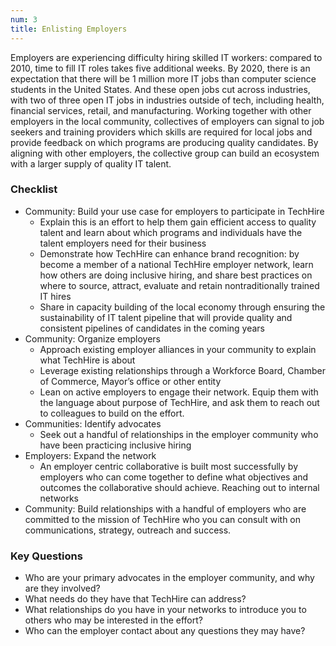 ```yaml
---
num: 3
title: Enlisting Employers
---
```


Employers are experiencing difficulty hiring skilled IT workers: compared to 2010, time to fill IT roles takes five additional weeks. By 2020, there is an expectation that there will be 1 million more IT jobs than computer science students in the United States. And these open jobs cut across industries, with two of three open IT jobs in industries outside of tech, including health, financial services, retail, and manufacturing. Working together with other employers in the local community, collectives of employers can signal to job seekers and training providers which skills are required for local jobs and provide feedback on which programs are producing quality candidates. By aligning with other employers, the collective group can build an ecosystem with a larger supply of quality IT talent.

### Checklist
<ul>
  <li>Community: Build your use case for employers to participate in TechHire
  	<ul>
      <li>Explain this is an effort to help them gain efficient access to quality talent and learn about which programs and individuals have the talent employers need for their business</li>
      <li>Demonstrate how TechHire can enhance brand recognition: by become a member of a national TechHire employer network, learn how others are doing inclusive hiring, and share best practices on where to source, attract, evaluate  and retain nontraditionally trained IT hires</li>
      <li>Share in capacity building of the local economy through ensuring the sustainability of IT talent pipeline that will provide quality and consistent pipelines of candidates in the coming years</li>
    </ul>
  </li>
  <li>Community: Organize employers
    <ul>
      <li>Approach existing employer alliances in your community to explain what TechHire is about</li>
      <li>Leverage existing relationships through a Workforce Board, Chamber of Commerce, Mayor’s office or other entity </li>
      <li>Lean on active employers to engage their network. Equip them with the language about purpose of TechHire, and ask them to reach out to colleagues to build on the effort.</li>
    </ul>
  </li>
  <li>Communities: Identify advocates
    <ul>
      <li>Seek out a handful of relationships in the employer community who have been practicing inclusive hiring</li>
    </ul>
  </li>
  <li>Employers: Expand the network
    <ul>
      <li>An employer centric collaborative is built most successfully by employers who can come together to define what objectives and outcomes the collaborative should achieve. Reaching out to internal networks</li>
    </ul>
  </li>
  <li>Community: Build relationships with a handful of employers who are committed to the mission of TechHire who you can consult with on communications, strategy, outreach and success.</li>
  </li>
</ul>

### Key Questions
- Who are your primary advocates in the employer community, and why are they involved?
- What needs do they have that TechHire can address?
- What relationships do you have in your networks to introduce you to others who may be interested in the effort?
- Who can the employer contact about any questions they may have?
